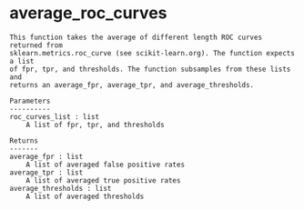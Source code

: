 # average_roc_curves

    This function takes the average of different length ROC curves returned from 
    sklearn.metrics.roc_curve (see scikit-learn.org). The function expects a list 
    of fpr, tpr, and thresholds. The function subsamples from these lists and 
    returns an average_fpr, average_tpr, and average_thresholds.
          
    Parameters
    ----------
    roc_curves_list : list
        A list of fpr, tpr, and thresholds

    Returns
    -------
    average_fpr : list
        A list of averaged false positive rates
    average_tpr : list
        A list of averaged true positive rates
    average_thresholds : list
        A list of averaged thresholds
